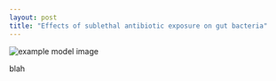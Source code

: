 ```yaml
---
layout: post
title: "Effects of sublethal antibiotic exposure on gut bacteria"
---
```

![example model image]({{site.baseurl}}/assets/vib_cip_invitro_crop.jpg)

blah
